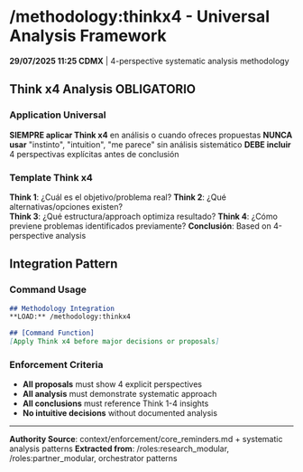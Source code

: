 # /methodology:thinkx4 - Universal Analysis Framework

**29/07/2025 11:25 CDMX** | 4-perspective systematic analysis methodology

## Think x4 Analysis OBLIGATORIO

### Application Universal
**SIEMPRE aplicar Think x4** en análisis o cuando ofreces propuestas
**NUNCA usar** "instinto", "intuition", "me parece" sin análisis sistemático
**DEBE incluir** 4 perspectivas explícitas antes de conclusión

### Template Think x4
**Think 1**: ¿Cuál es el objetivo/problema real?
**Think 2**: ¿Qué alternativas/opciones existen?  
**Think 3**: ¿Qué estructura/approach optimiza resultado?
**Think 4**: ¿Cómo previene problemas identificados previamente?
**Conclusión**: Based on 4-perspective analysis

## Integration Pattern

### Command Usage
```markdown
## Methodology Integration
**LOAD:** /methodology:thinkx4

## [Command Function]
[Apply Think x4 before major decisions or proposals]
```

### Enforcement Criteria
- **All proposals** must show 4 explicit perspectives
- **All analysis** must demonstrate systematic approach
- **All conclusions** must reference Think 1-4 insights
- **No intuitive decisions** without documented analysis

---
**Authority Source**: context/enforcement/core_reminders.md + systematic analysis patterns
**Extracted from**: /roles:research_modular, /roles:partner_modular, orchestrator patterns